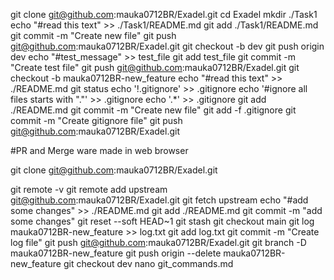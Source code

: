 git clone git@github.com:mauka0712BR/Exadel.git
cd Exadel
mkdir ./Task1
echo "#read this text" >> ./Task1/README.md
git add ./Task1/README.md
git commit -m "Create new file"
git push git@github.com:mauka0712BR/Exadel.git
git checkout -b dev
git push origin dev
echo "#test_message" >> test_file
git add test_file
git commit -m "Create test file"
git push git@github.com:mauka0712BR/Exadel.git
git checkout -b mauka0712BR-new_feature
echo "#read this text" >> ./README.md
git status
echo '!.gitignore' >> .gitignore
echo '#ignore all files starts with "."' >> .gitignore
echo '.*' >> .gitignore
git add ./README.md
git commit -m "Create new file"
git add -f .gitignore
git commit -m "Create gitignore file"
git push git@github.com:mauka0712BR/Exadel.git

#PR and Merge ware made in web browser

git clone git@github.com:mauka0712BR/Exadel.git

git remote -v
git remote add upstream git@github.com:mauka0712BR/Exadel.git
git fetch upstream
echo "#add some changes" >> ./README.md
git add ./README.md
git commit -m "add some changes"
git reset --soft HEAD~1
git stash
git checkout main
git log mauka0712BR-new_feature >> log.txt
git add log.txt
git commit -m "Create log file"
git push git@github.com:mauka0712BR/Exadel.git
git branch -D mauka0712BR-new_feature
git push origin --delete mauka0712BR-new_feature
git checkout dev
nano git_commands.md
